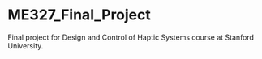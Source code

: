 # ME327_Final_Project
Final project for Design and Control of Haptic Systems course at Stanford University.
